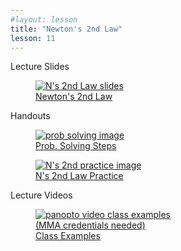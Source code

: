 ```yaml
---
#layout: lesson
title: "Newton's 2nd Law"
lesson: 11
---
```


<div class="heading3"> Lecture Slides </div>

<div class="thumb_container">

  <a href="https://drive.google.com/file/d/1YicR5nO5APw7WjBW8ctyD3VBLfKwhpKi/view" target="_blank">
    <figure class="thumblink">
      <img class="thumblink-img" src="{{site.baseurl}}/images/thumbs/L11.png" alt="N's 2nd Law slides" >
      <figcaption class="thumblink-caption"> Newton's 2nd Law </figcaption>
    </figure>
  </a>

</div>


<div class="heading3">
  Handouts
</div>

<div class="thumb_container">

  <a href="{{site.baseurl}}/handouts/h11_Newtons2nd_info.pdf" target="_blank">
    <figure class="thumblink">
      <img class="thumblink-img-portrait" src="{{site.baseurl}}/images/thumbs/H11.png" alt="prob solving image" >
      <figcaption class="thumblink-caption"> Prob. Solving Steps </figcaption>
    </figure>
  </a>

  <a href="{{site.baseurl}}/handouts/h11_Newtons2nd.pdf" target="_blank">
    <figure class="thumblink">
      <img class="thumblink-img-portrait" src="{{site.baseurl}}/images/thumbs/H11b.png" alt="N's 2nd practice image" >
      <figcaption class="thumblink-caption"> N's 2nd Law Practice </figcaption>
    </figure>
  </a>

</div>


<div class="heading3">
  Lecture Videos
</div>

<div class="thumb_container">

  <a href="https://mma.hosted.panopto.com/Panopto/Pages/Viewer.aspx?id=7d338427-e48b-4fa8-92c8-ab8d01756bf4" target="_blank">
    <figure class="thumblink">
      <img class="thumblink-img"
    src="{{site.baseurl}}/images/thumbs/panopto_thumb.png"
    alt="panopto video class examples" >
      <figcaption class="thumblink-caption" style="width: 180px;">
     (MMA credentials needed) Class Examples </figcaption>
    </figure>
  </a>

</div>
